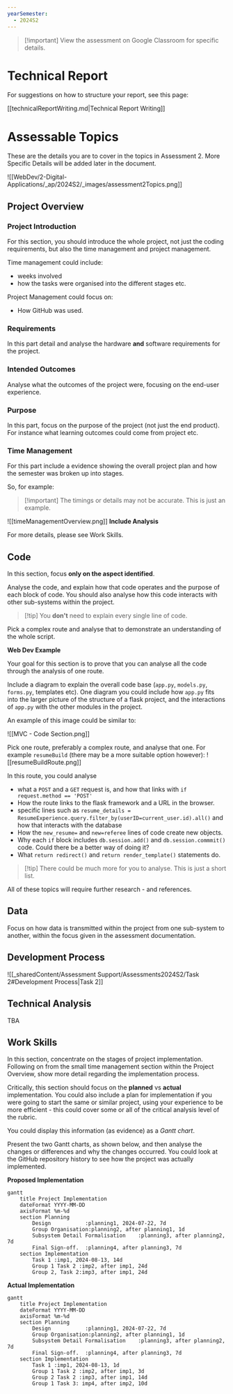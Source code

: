 ```yaml
---
yearSemester:
  - 2024S2
---
```


> [!important] View the assessment on Google Classroom for specific details.

# Technical Report

For suggestions on how to structure your report, see this page:

[[technicalReportWriting.md|Technical Report Writing]]


# Assessable Topics 

These are the details you are to cover in the topics in Assessment 2. More Specific Details will be added later in the document.

![[WebDev/2-Digital-Applications/_ap/2024S2/_images/assessment2Topics.png]]

## Project Overview

### Project Introduction

For this section, you should introduce the whole project, not just the coding requirements, but also the time management and project management. 

Time management could include:
- weeks involved
- how the tasks were organised into the different stages etc.

Project Management could focus on:
- How GitHub was used.

### Requirements

In this part detail and analyse the hardware **and** software requirements for the project.

### Intended Outcomes

Analyse what the outcomes of the project were, focusing on the end-user experience.

### Purpose

In this part, focus on the purpose of the project (not just the end product). For instance what learning outcomes could come from project etc.

### Time Management
For this part include a evidence showing the overall project plan and how the semester was broken up into stages.

So, for example:

> [!important] The timings or details may not be accurate. This is just an example.
> 

![[timeManagementOverview.png]]
**Include Analysis**

For more details, please see Work Skills.

## Code

In this section, focus **only on the aspect identified**. 

Analyse the code, and explain how that code operates and the purpose of each block of code. You should also analyse how this code interacts with other sub-systems within the project.

> [!tip] You **don't** need to explain every single line of code.

Pick a complex route and analyse that to demonstrate an understanding of the whole script.

**Web Dev Example**

Your goal for this section is to prove that you can analyse all the code through the analysis of one route.

Include a diagram to explain the overall code base (`app.py`, `models.py`, `forms.py`, templates etc). One diagram you could include how `app.py` fits into the larger picture of the structure of a flask project, and the interactions of `app.py` with the other modules in the project.

An example of this image could be similar to:

![[MVC - Code Section.png]]

Pick one route, preferably a complex route, and analyse that one. For example `resumeBuild` (there may be a more suitable option however):
![[resumeBuildRoute.png]]

In this route, you could analyse
- what a `POST` and a `GET` request is, and how that links with `if request.method == 'POST'`
- How the route links to the flask framework and a URL in the browser.
- specific lines such as `resume_details = ResumeExperience.query.filter_by(userID=current_user.id).all()` and how that interacts with the database
- How the `new_resume=` and `new=referee` lines of code create new objects.
- Why each `if` block includes `db.session.add()` and `db.session.commmit()` code. Could there be a better way of doing it?
- What `return redirect()` and `return render_template()` statements do.

> [!tip] There could be much more for you to analyse. This is just a short list.

All of these topics will require further research - and references.



## Data

Focus on how data is transmitted within the project from one sub-system to another, within the focus given in the assessment documentation.


## Development Process

![[_sharedContent/Assessment Support/Assessments2024S2/Task 2#Development Process|Task 2]]


## Technical Analysis

TBA

## Work Skills

In this section, concentrate on the stages of project implementation.  Following on from the small time management section within the Project Overview, show more detail regarding the implementation process. 

Critically, this section should focus on the **planned** vs **actual** implementation. You could also include a plan for implementation if you were going to start the same or similar project, using your experience to be more efficient - this could cover some or all of the critical analysis level of the rubric.

You could display this information (as evidence) as a *Gantt chart*. 

Present the two Gantt charts, as shown below, and then analyse the changes or differences and why the changes occurred. You could look at the GitHub repository history to see how the project was actually implemented.

**Proposed Implementation**

```mermaid
gantt
    title Project Implementation
    dateFormat YYYY-MM-DD
    axisFormat %m-%d
    section Planning
        Design           :planning1, 2024-07-22, 7d
        Group Organisation:planning2, after planning1, 1d
        Subsystem Detail Formalisation    :planning3, after planning2, 7d
		Final Sign-off.  :planning4, after planning3, 7d
    section Implementation
        Task 1 :imp1, 2024-08-13, 14d
        Group 1 Task 2 :imp2, after imp1, 24d
        Group 2, Task 2:imp3, after imp1, 24d 
```


**Actual Implementation**

```mermaid
gantt
    title Project Implementation
    dateFormat YYYY-MM-DD
    axisFormat %m-%d
    section Planning
        Design           :planning1, 2024-07-22, 7d
        Group Organisation:planning2, after planning1, 1d
        Subsystem Detail Formalisation    :planning3, after planning2, 7d
		Final Sign-off.  :planning4, after planning3, 7d
    section Implementation
        Task 1 :imp1, 2024-08-13, 1d
        Group 1 Task 2 :imp2, after imp1, 3d
        Group 2 Task 2 :imp3, after imp1, 14d 
        Group 1 Task 3: imp4, after imp2, 10d
```
